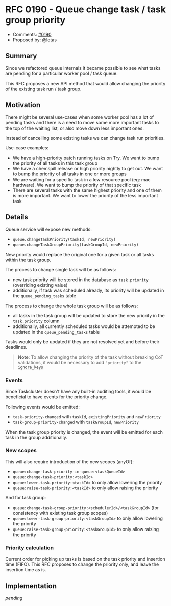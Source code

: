 # RFC 0190 - Queue change task / task group priority
* Comments: [#0190](https://github.com/taskcluster/taskcluster-rfcs/pull/190)
* Proposed by: @lotas

## Summary

Since we refactored queue internals it became possible to see what tasks are pending for a particular
worker pool / task queue.

This RFC proposes a new API method that would allow changing the priority of the existing task run / task group.

## Motivation

There might be several use-cases when some worker pool has a lot of pending tasks and there is a need
to move some more important tasks to the top of the waiting list, or also move down less important ones.

Instead of cancelling some existing tasks we can change task run priorities.

Use-case examples:

* We have a high-priority patch running tasks on Try. We want to bump the priority of all tasks in this task group
* We have a chemspill release or high priority nightly to get out. We want to bump the priority of all tasks in one or more groups
* We are waiting for a specific task in a low resource pool (eg: mac hardware). We want to bump the priority of that specific task
* There are several tasks with the same highest priority and one of them is more important. We want to lower the priority of the less important task

## Details

Queue service will expose new methods:

* `queue.changeTaskPriority(taskId, newPriority)`
* `queue.changeTaskGroupPriority(taskGroupId, newPriority)`

New priority would replace the original one for a given task or all tasks within the task group.

The process to change single task will be as follows:

* new task priority will be stored in the database as `task.priority` (overriding existing value)
* additionally, if task was scheduled already, its priority will be updated in the `queue_pending_tasks` table

The process to change the whole task group will be as follows:

* all tasks in the task group will be updated to store the new priority in the `task.priority` column
* additionally, all currently scheduled tasks would be attempted to be updated in the `queue_pending_tasks` table

Tasks would only be updated if they are not resolved yet and before their deadlines.

> **Note**: To allow changing the priority of the task without breaking CoT validations, it would be necessary to add `"priority"` to the [`ignore_keys`](https://github.com/mozilla-releng/scriptworker/blob/454c4dd0bae7958140ea8d19adf3670e705ace09/src/scriptworker/cot/verify.py#L910)

### Events

Since Taskcluster doesn't have any built-in auditing tools, it would be beneficial to have events for the priority change.

Following events would be emitted:

* `task-priority-changed` with `taskId`, `existingPriority` and `newPriority`
* `task-group-priority-changed` with `taskGroupId`, `newPriority`

When the task group priority is changed, the event will be emitted for each task in the group additionally.

### New scopes

This will also require introduction of the new scopes (anyOf):

* `queue:change-task-priority-in-queue:<taskQueueId>`
* `queue:change-task-priority:<taskId>`
* `queue:lower-task-priority:<taskId>` to only allow lowering the priority
* `queue:raise-task-priority:<taskId>` to only allow raising the priority

And for task group:

* `queue:change-task-group-priority:<schedulerId>/<taskGroupId>` (for consistency with existing task group scopes)
* `queue:lower-task-group-priority:<taskGroupId>` to only allow lowering the priority
* `queue:raise-task-group-priority:<taskGroupId>` to only allow raising the priority

### Priority calculation

Current order for picking up tasks is based on the task priority and insertion time (FIFO).
This RFC proposes to change the priority only, and leave the insertion time as is.

## Implementation

_pending_
